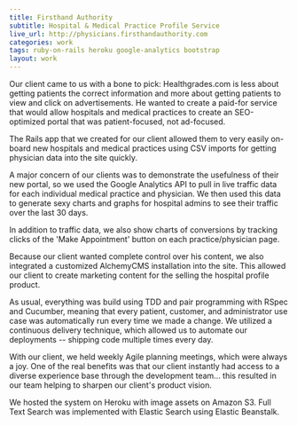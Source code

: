 ```yaml
---
title: Firsthand Authority
subtitle: Hospital & Medical Practice Profile Service
live_url: http://physicians.firsthandauthority.com
categories: work
tags: ruby-on-rails heroku google-analytics bootstrap
layout: work
---
```


Our client came to us with a bone to pick: Healthgrades.com is less about getting patients the correct information and more about getting patients to view and click on advertisements. He wanted to create a paid-for service that would allow hospitals and medical practices to create an SEO-optimized portal that was patient-focused, not ad-focused.

The Rails app that we created for our client allowed them to very easily on-board new hospitals and medical practices using CSV imports for getting physician data into the site quickly.

A major concern of our clients was to demonstrate the usefulness of their new portal, so we used the Google Analytics API to pull in live traffic data for each individual medical practice and physician. We then used this data to generate sexy charts and graphs for hospital admins to see their traffic over the last 30 days.

In addition to traffic data, we also show charts of conversions by tracking clicks of the 'Make Appointment' button on each practice/physician page.  

Because our client wanted complete control over his content, we also integrated a customized AlchemyCMS installation into the site. This allowed our client to create marketing content for the selling the hospital profile product.

As usual, everything was build using TDD and pair programming with RSpec and Cucumber, meaning that every patient, customer, and administrator use case was automatically run every time we made a change. We utilized a continuous delivery technique, which allowed us to automate our deployments -- shipping code multiple times every day.

With our client, we held weekly Agile planning meetings, which were always a joy. One of the real benefits was that our client instantly had access to a diverse experience base through the development team... this resulted in our team helping to sharpen our client's product vision.

We hosted the system on Heroku with image assets on Amazon S3. Full Text Search was implemented with Elastic Search using Elastic Beanstalk.

